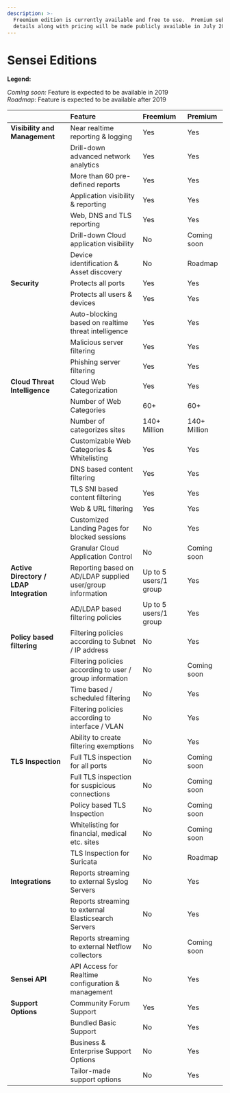 ```yaml
---
description: >-
  Freemium edition is currently available and free to use.  Premium subscription
  details along with pricing will be made publicly available in July 2019.
---
```


# Sensei Editions

**Legend:**

_Coming soon:_ Feature is expected to be available in 2019  
_Roadmap_: Feature is expected to be available after 2019

|  | Feature | **Freemium** | **Premium** |
| :--- | :--- | :--- | :--- |
| **Visibility and Management** | Near realtime reporting & logging | Yes | Yes |
|  | Drill-down advanced network analytics | Yes | Yes |
|  | More than 60 pre-defined reports | Yes | Yes |
|  | Application visibility & reporting | Yes | Yes |
|  | Web, DNS and TLS reporting | Yes | Yes |
|  | Drill-down Cloud application visibility  | No | Coming soon |
|  | Device identification & Asset discovery | No | Roadmap |
| **Security** | Protects all ports | Yes | Yes |
|  | Protects all users & devices | Yes | Yes |
|  | Auto-blocking based on realtime threat intelligence | Yes | Yes |
|  | Malicious server filtering | Yes | Yes |
|  | Phishing server filtering | Yes | Yes |
| **Cloud Threat Intelligence** | Cloud Web Categorization | Yes | Yes |
|  | Number of Web Categories | 60+ | 60+ |
|  | Number of categorizes sites | 140+ Million | 140+ Million |
|  | Customizable Web Categories & Whitelisting | Yes | Yes |
|  | DNS based content filtering | Yes | Yes |
|  | TLS SNI based content filtering | Yes | Yes |
|  | Web & URL filtering | Yes | Yes |
|  | Customized Landing Pages for blocked sessions | No | Yes |
|  | Granular Cloud Application Control | No | Coming soon |
| **Active Directory / LDAP Integration** | Reporting based on AD/LDAP supplied user/group information | Up to 5 users/1 group | Yes |
|  | AD/LDAP based filtering policies | Up to 5 users/1 group | Yes |
| **Policy based filtering** | Filtering policies according to Subnet / IP address | No | Yes |
|  | Filtering policies according to user / group information | No | Coming soon |
|  | Time based / scheduled filtering | No | Yes |
|  | Filtering policies according to interface / VLAN | No | Yes |
|  | Ability to create filtering exemptions | No | Yes |
| **TLS Inspection** | Full TLS inspection for all ports | No | Coming soon |
|  | Full TLS inspection for suspicious connections | No | Coming soon |
|  | Policy based TLS Inspection | No | Coming soon |
|  | Whitelisting for financial, medical etc. sites | No | Coming soon |
|  | TLS Inspection for Suricata | No | Roadmap |
| **Integrations** | Reports streaming to external Syslog Servers | No | Yes |
|  | Reports streaming to external Elasticsearch Servers | No | Yes |
|  | Reports streaming to external Netflow collectors | No | Coming soon |
| **Sensei API** | API Access for Realtime configuration & management | No | Yes |
| **Support Options** | Community Forum Support | Yes | Yes |
|  | Bundled Basic Support | No | Yes |
|  | Business & Enterprise Support Options | No | Yes |
|  | Tailor-made support options | No | Yes |

